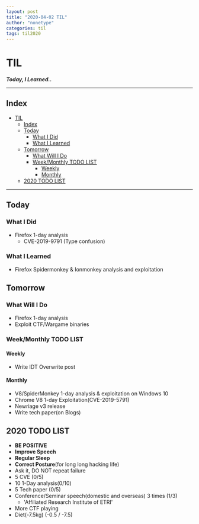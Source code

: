 ```yaml
---
layout: post
title: "2020-04-02 TIL"
author: "nonetype"
categories: til
tags: til2020
---
```


# TIL
***Today, I Learned..***

---
## Index

<!-- @import "[TOC]" {cmd="toc" depthFrom=1 depthTo=6 orderedList=false} -->
<!-- code_chunk_output -->

- [TIL](#til)
  - [Index](#index)
  - [Today](#today)
    - [What I Did](#what-i-did)
    - [What I Learned](#what-i-learned)
  - [Tomorrow](#tomorrow)
    - [What Will I Do](#what-will-i-do)
    - [Week/Monthly TODO LIST](#weekmonthly-todo-list)
      - [Weekly](#weekly)
      - [Monthly](#monthly)
  - [2020 TODO LIST](#2020-todo-list)

<!-- /code_chunk_output -->

---


## Today
### What I Did
- Firefox 1-day analysis
    - CVE-2019-9791 (Type confusion)

### What I Learned
- Firefox Spidermonkey & Ionmonkey analysis and exploitation

## Tomorrow
### What Will I Do
- Firefox 1-day analysis
- Exploit CTF/Wargame binaries

### Week/Monthly TODO LIST
#### Weekly
- Write IDT Overwrite post

#### Monthly
- V8/SpiderMonkey 1-day analysis & exploitation on Windows 10
- Chrome V8 1-day Exploitation(CVE-2019-5791)
- Newriage v3 release
- Write tech paper(on Blogs)

## 2020 TODO LIST
- **BE POSITIVE**
- **Improve Speech**
- **Regular Sleep**
- **Correct Posture**(for long long hacking life)
- Ask it, DO NOT repeat failure
- 5 CVE (0/5)
- 10 1-Day analysis(0/10)
- 5 Tech paper (0/5)
- Conference/Seminar speech(domestic and overseas) 3 times (1/3)
  - 'Affiliated Research Institute of ETRI'
- More CTF playing
- Diet(-7.5kg) (-0.5 / -7.5)
